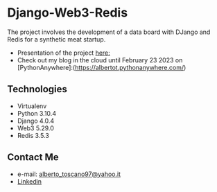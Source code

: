 # Django-Web3-Redis
The project involves the development of a data board with DJango and Redis for a synthetic meat startup.
* Presentation of the project [here:](https://www.canva.com/design/DAFAuEZ7hUc/DbpokF-iXIMOU9MYeO30rA/view?utm_content=DAFAuEZ7hUc&utm_campaign=designshare&utm_medium=link&utm_source=publishsharelink)
* Check out my blog in the cloud until February 23 2023 on [PythonAnywhere]:(https://albertot.pythonanywhere.com/)
## Technologies
* Virtualenv
* Python 3.10.4
* Django 4.0.4
* Web3 5.29.0
* Redis 3.5.3
## Contact Me
* e-mail: alberto_toscano97@yahoo.it
* [Linkedin](https://www.linkedin.com/in/alberto-t-876425203/)
